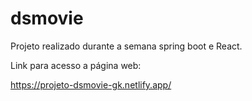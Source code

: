 # dsmovie

Projeto realizado durante a semana spring boot e React.

Link para acesso a página web:

https://projeto-dsmovie-gk.netlify.app/

